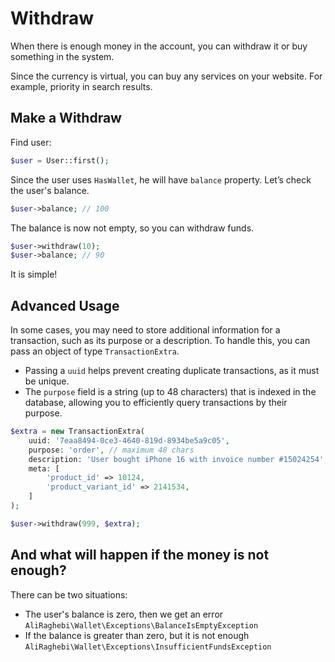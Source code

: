 # Withdraw

When there is enough money in the account, you can withdraw it or buy something in the system.

Since the currency is virtual, you can buy any services on your website.
For example, priority in search results.

## Make a Withdraw

Find user:

```php
$user = User::first(); 
```

Since the user uses `HasWallet`, he will have `balance` property.
Let’s check the user's balance.

```php
$user->balance; // 100
```

The balance is now not empty, so you can withdraw funds.

```php
$user->withdraw(10); 
$user->balance; // 90
```

It is simple!

## Advanced Usage

In some cases, you may need to store additional information for a transaction, such as its purpose or a description. To
handle this, you can pass an object of type `TransactionExtra`.

- Passing a `uuid` helps prevent creating duplicate transactions, as it must be unique.
- The `purpose` field is a string (up to 48 characters) that is indexed in the database, allowing you to efficiently
  query transactions by their purpose.

```php
$extra = new TransactionExtra(
    uuid: '7eaa8494-0ce3-4640-819d-8934be5a9c05',
    purpose: 'order', // maximum 48 chars
    description: 'User bought iPhone 16 with invoice number #15024254',
    meta: [
        'product_id' => 10124,
        'product_variant_id' => 2141534,
    ]
);

$user->withdraw(999, $extra);
```

## And what will happen if the money is not enough?

There can be two situations:

- The user's balance is zero, then we get an error
  `AliRaghebi\Wallet\Exceptions\BalanceIsEmptyException`
- If the balance is greater than zero, but it is not enough
  `AliRaghebi\Wallet\Exceptions\InsufficientFundsException`

